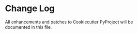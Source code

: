 # Change Log
All enhancements and patches to Cookiecutter PyProject will be documented in this file.
